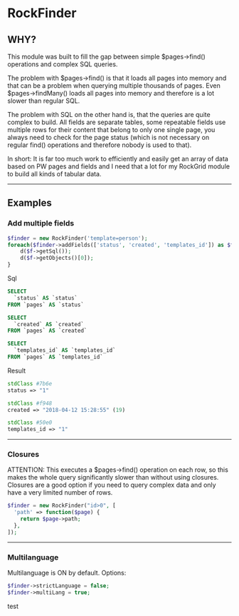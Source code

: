 # RockFinder

## WHY?

This module was built to fill the gap between simple $pages->find() operations and complex SQL queries.

The problem with $pages->find() is that it loads all pages into memory and that can be a problem when querying multiple thousands of pages. Even $pages->findMany() loads all pages into memory and therefore is a lot slower than regular SQL.

The problem with SQL on the other hand is, that the queries are quite complex to build. All fields are separate tables, some repeatable fields use multiple rows for their content that belong to only one single page, you always need to check for the page status (which is not necessary on regular find() operations and therefore nobody is used to that).

In short: It is far too much work to efficiently and easily get an array of data based on PW pages and fields and I need that a lot for my RockGrid module to build all kinds of tabular data.

---

## Examples

### Add multiple fields
```php
$finder = new RockFinder('template=person');
foreach($finder->addFields(['status', 'created', 'templates_id']) as $f) {
    d($f->getSql());
    d($f->getObjects()[0]);
}
```
Sql
```sql
SELECT
  `status` AS `status`
FROM `pages` AS `status`

SELECT
  `created` AS `created`
FROM `pages` AS `created`

SELECT
  `templates_id` AS `templates_id`
FROM `pages` AS `templates_id`
```
Result
```php
stdClass #7b6e
status => "1"

stdClass #f948
created => "2018-04-12 15:28:55" (19)

stdClass #50e0
templates_id => "1"
```

---

### Closures

ATTENTION: This executes a $pages->find() operation on each row, so this makes the whole query significantly slower than without using closures. Closures are a good option if you need to query complex data and only have a very limited number of rows.

```php
$finder = new RockFinder("id>0", [
  'path' => function($page) {
    return $page->path;
  },
]);
```

---

### Multilanguage

Multilanguage is ON by default. Options:
```php
$finder->strictLanguage = false;
$finder->multiLang = true;
```

test